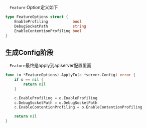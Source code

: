 &emsp;`Feature` Option定义如下
```go
type FeatureOptions struct {
	EnableProfiling           bool
	DebugSocketPath           string
	EnableContentionProfiling bool
}
```



## 生成Config阶段
&emsp;`Feature`最终是apply到apiserver配置里面
```go 
func (o *FeatureOptions) ApplyTo(c *server.Config) error {
	if o == nil {
		return nil
	}

	c.EnableProfiling = o.EnableProfiling
	c.DebugSocketPath = o.DebugSocketPath
	c.EnableContentionProfiling = o.EnableContentionProfiling

	return nil
}
```
